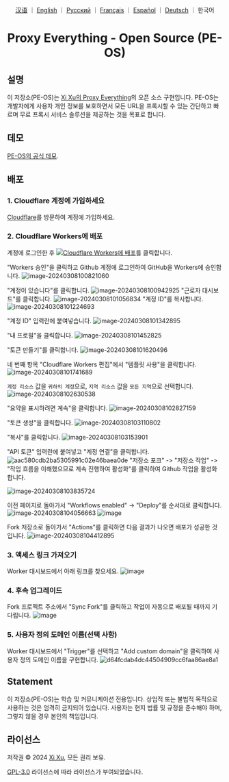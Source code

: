 <div align="center">

<a href="README_ZH.md">汉语</a> ｜ <a href="README.md">English</a> ｜ <a href="README_RU.md">Русский</a> ｜ <a href="README_FR.md">Français</a> ｜ <a href="README_ES.md">Español</a> ｜ <a href="README_DE.md">Deutsch</a> ｜ 한국어

# Proxy Everything - Open Source (PE-OS)

</div>

## 설명

이 저장소(PE-OS)는 [Xi Xu의 Proxy Everything](https://proxy.xi-xu.me)의 오픈 소스 구현입니다. PE-OS는 개발자에게 사용자 개인 정보를 보호하면서 모든 URL을 프록시할 수 있는 간단하고 빠르며 무료 프록시 서비스 솔루션을 제공하는 것을 목표로 합니다.

## 데모

[PE-OS의 공식 데모](https://pe-os.xi-xu.me).

## 배포

### 1. Cloudflare 계정에 가입하세요

[Cloudflare](https://dash.cloudflare.com/sign-up)를 방문하여 계정에 가입하세요.

### 2. Cloudflare Workers에 배포

계정에 로그인한 후 [![Cloudflare Workers에 배포](https://deploy.workers.cloudflare.com/button)](https://deploy.workers.cloudflare.com/?url=https://github.com/xixu-me/Proxy-Everything)를 클릭합니다.

"Workers 승인"을 클릭하고 Github 계정에 로그인하여 GitHub을 Workers에 승인합니다.
![image-20240308100821060](https://github.com/Harry-zklcdc/go-proxy-bingai/assets/21104213/241edb52-b1ef-4a2c-8525-bfa3d148391b)

"계정이 있습니다"를 클릭합니다.
![image-20240308100942925](https://github.com/Harry-zklcdc/go-proxy-bingai/assets/21104213/219fc538-e412-4a52-913c-6c4878d50325) "근로자 대시보드"를 클릭합니다.
![image-20240308101056834](https://github.com/Harry-zklcdc/go-proxy-bingai/assets/21104213/4b4a96be-90b3-40cc-9b50-b214980f2ab2) "계정 ID"를 복사합니다.
![image-20240308101224693](https://github.com/Harry-zklcdc/go-proxy-bingai/assets/21104213/da6f8b64-f6e1-40c0-b812-54f86d8b97c0)

"계정 ID" 입력란에 붙여넣습니다.
![image-20240308101342895](https://github.com/Harry-zklcdc/go-proxy-bingai/assets/21104213/4df45a68-855f-4acd-a9be-6d0da63a49a5)

"내 프로필"을 클릭합니다.
![image-20240308101452825](https://github.com/Harry-zklcdc/go-proxy-bingai/assets/21104213/4d21f38a-f313-4d66-baf9-83ce1df93f02)

"토큰 만들기"를 클릭합니다.
![image-20240308101620496](https://github.com/Harry-zklcdc/go-proxy-bingai/assets/21104213/41e82d1b-27ea-44a0-8cfe-ae66233544ad)

네 번째 항목 "Cloudflare Workers 편집"에서 "템플릿 사용"을 클릭합니다.
![image-20240308101741689](https://github.com/Harry-zklcdc/go-proxy-bingai/assets/21104213/3974817c-2787-4148-95f9-96f58ef78aee)

`계정 리소스` 값을 `귀하의 계정`으로, `지역 리소스` 값을 `모든 지역`으로 선택합니다.
![image-20240308102630538](https://github.com/Harry-zklcdc/go-proxy-bingai/assets/21104213/cd20fa0a-b75d-489d-85c0-49a063abea8a)

"요약을 표시하려면 계속"을 클릭합니다.
![image-20240308102827159](https://github.com/Harry-zklcdc/go-proxy-bingai/assets/21104213/9d91e08b-743b-476a-b74e-5b2f46b97ac2)

"토큰 생성"을 클릭합니다.
![image-20240308103110802](https://github.com/Harry-zklcdc/go-proxy-bingai/assets/21104213/db6cde35-cf88-4fde-a58a-d3b204dabc17)

"복사"를 클릭합니다.
![image-20240308103153901](https://github.com/Harry-zklcdc/go-proxy-bingai/assets/21104213/0309e295-d77a-4d27-918e-706e2169347f)

"API 토큰" 입력란에 붙여넣고 "계정 연결"을 클릭합니다.
![aac580cdb2ba5305991c02e46baea0de](https://github.com/Harry-zklcdc/go-proxy-bingai/assets/21104213/eb3bb593-13df-4a67-976d-4fbb5f369e51) "저장소 포크" -> "저장소 작업" -> "작업 흐름을 이해했으므로 계속 진행하여 활성화"를 클릭하여 Github 작업을 활성화합니다.

![image-20240308103835724](https://github.com/Harry-zklcdc/go-proxy-bingai/assets/21104213/a0d89011-edb5-4622-9bb0-c40f6420e936)

이전 페이지로 돌아가서 "Workflows enabled" -> "Deploy"를 순서대로 클릭합니다.
![image-20240308104056663](https://github.com/Harry-zklcdc/go-proxy-bingai/assets/21104213/d29844b4-6eda-4da1-984c-3f4507e1c213)
![image](https://github.com/Harry-zklcdc/go-proxy-bingai/assets/21104213/63691c2a-b26d-48cd-9c42-6fd74e44694b)

Fork 저장소로 돌아가서 "Actions"를 클릭하면 다음 결과가 나오면 배포가 성공한 것입니다.
![image-20240308104412895](https://github.com/Harry-zklcdc/go-proxy-bingai/assets/21104213/ae35e302-c3cf-4662-badb-926b56b19565)

### 3. 액세스 링크 가져오기

Worker 대시보드에서 아래 링크를 찾으세요.
![image](https://github.com/Harry-zklcdc/go-proxy-bingai/assets/21104213/8fef9dd4-285e-414a-9237-5378e981b96c)

### 4. 후속 업그레이드

Fork 프로젝트 주소에서 "Sync Fork"를 클릭하고 작업이 자동으로 배포될 때까지 기다립니다.
![image](https://github.com/Harry-zklcdc/go-proxy-bingai/assets/21104213/16ca803a-fe4b-431e-97b0-f04b8a217220)

### 5. 사용자 정의 도메인 이름(선택 사항)

Worker 대시보드에서 "Trigger"를 선택하고 "Add custom domain"을 클릭하여 사용자 정의 도메인 이름을 구현합니다.
![d64fcdab4dc44504909cc6faa86ae8a1](https://github.com/Harry-zklcdc/go-proxy-bingai/assets/21104213/6f0de2c5-1dd4-4801-b163-6d485836c73d)

## Statement

이 저장소(PE-OS)는 학습 및 커뮤니케이션 전용입니다. 상업적 또는 불법적 목적으로 사용하는 것은 엄격히 금지되어 있습니다. 사용자는 현지 법률 및 규정을 준수해야 하며, 그렇지 않을 경우 본인의 책임입니다.

## 라이선스

저작권 © 2024 [Xi Xu](https://xi-xu.me), 모든 권리 보유.

[GPL-3.0](https://github.com/xixu-me/Proxy-Everything/blob/main/LICENSE) 라이선스에 따라 라이선스가 부여되었습니다.
